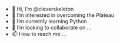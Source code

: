- 👋 Hi, I’m @cleverskeleton
- 👀 I’m interested in overcoming the Plateau
- 🌱 I’m currently learning Python
- 💞️ I’m looking to collaborate on ...
- 📫 How to reach me ...

<!---
cleverskeleton/cleverskeleton is a ✨ special ✨ repository because its `README.md` (this file) appears on your GitHub profile.
You can click the Preview link to take a look at your changes.
--->
